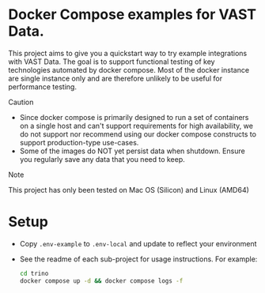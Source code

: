 # Docker Compose examples for VAST Data.

This project aims to give you a quickstart way to try example integrations with VAST Data. The goal is to support functional testing of key technologies automated by docker compose. Most of the docker instance are single instance only and are therefore unlikely to be useful for performance testing.

> [!CAUTION]
> - Since docker compose is primarily designed to run a set of containers on a single host and can't support requirements for high availability, we do not support nor recommend using our docker compose constructs to support production-type use-cases. 
> - Some of the images do NOT yet persist data when shutdown.  Ensure you regularly save any data that you need to keep.

> [!NOTE]  
> This project has only been tested on Mac OS (Silicon) and Linux (AMD64)

# Setup

- Copy `.env-example` to `.env-local` and update to reflect your environment
- See the readme of each sub-project for usage instructions.  For example:
 
  ```bash
  cd trino
  docker compose up -d && docker compose logs -f
  ```
